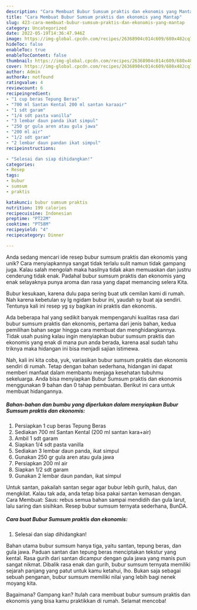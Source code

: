 ```yaml
---
description: "Cara Membuat Bubur Sumsum praktis dan ekonomis yang Mantap"
title: "Cara Membuat Bubur Sumsum praktis dan ekonomis yang Mantap"
slug: 423-cara-membuat-bubur-sumsum-praktis-dan-ekonomis-yang-mantap
category: Uncategorized
date: 2022-05-19T14:36:47.946Z
image: https://img-global.cpcdn.com/recipes/26368904c014c609/680x482cq70/bubur-sumsum-praktis-dan-ekonomis-foto-resep-utama.jpg
hideToc: false
enableToc: true
enableTocContent: false
thumbnail: https://img-global.cpcdn.com/recipes/26368904c014c609/680x482cq70/bubur-sumsum-praktis-dan-ekonomis-foto-resep-utama.jpg
cover: https://img-global.cpcdn.com/recipes/26368904c014c609/680x482cq70/bubur-sumsum-praktis-dan-ekonomis-foto-resep-utama.jpg
author: Admin
authorAv: notfound
ratingvalue: 4
reviewcount: 6
recipeingredient:
- "1 cup beras Tepung Beras"
- "700 ml Santan Kental 200 ml santan karaair"
- "1 sdt garam"
- "1/4 sdt pasta vanilla"
- "3 lembar daun panda ikat simpul"
- "250 gr gula aren atau gula jawa"
- "200 ml air"
- "1/2 sdt garam"
- "2 lembar daun pandan ikat simpul"
recipeinstructions:

- "Selesai dan siap dihidangkan!"
categories:
- Resep
tags:
- bubur
- sumsum
- praktis

katakunci: bubur sumsum praktis 
nutrition: 199 calories
recipecuisine: Indonesian
preptime: "PT22M"
cooktime: "PT58M"
recipeyield: "4"
recipecategory: Dinner

---
```





Anda sedang mencari ide resep bubur sumsum praktis dan ekonomis yang unik? Cara menyiapkannya sangat tidak terlalu sulit namun tidak gampang juga. Kalau salah mengolah maka hasilnya tidak akan memuaskan dan justru cenderung tidak enak. Padahal bubur sumsum praktis dan ekonomis yang enak selayaknya punya aroma dan rasa yang dapat memancing selera Kita.





Bubur kesukaan, karena dulu papa sering buat utk cemilan kami di rumah. Nah karena kebetulan sy lg ngidam bubur ini, yaudah sy buat aja sendiri. Tentunya kali ini resep yg sy bagikan ini praktis dan ekonomis.

Ada beberapa hal yang sedikit banyak mempengaruhi kualitas rasa dari bubur sumsum praktis dan ekonomis, pertama dari jenis bahan, kedua pemilihan bahan segar hingga cara membuat dan menghidangkannya. Tidak usah pusing kalau ingin menyiapkan bubur sumsum praktis dan ekonomis yang enak di mana pun anda berada, karena asal sudah tahu triknya maka hidangan ini bisa menjadi sajian istimewa.






Nah, kali ini kita coba, yuk, variasikan bubur sumsum praktis dan ekonomis sendiri di rumah. Tetap dengan bahan sederhana, hidangan ini dapat memberi manfaat dalam membantu menjaga kesehatan tubuhmu sekeluarga. Anda bisa menyiapkan Bubur Sumsum praktis dan ekonomis menggunakan 9 bahan dan 0 tahap pembuatan. Berikut ini cara untuk membuat hidangannya.

<!--inarticleads1-->

##### Bahan-bahan dan bumbu yang diperlukan dalam menyiapkan Bubur Sumsum praktis dan ekonomis:

1. Persiapkan 1 cup beras Tepung Beras
1. Sediakan 700 ml Santan Kental (200 ml santan kara+air)
1. Ambil 1 sdt garam
1. Siapkan 1/4 sdt pasta vanilla
1. Sediakan 3 lembar daun panda, ikat simpul
1. Gunakan 250 gr gula aren atau gula jawa
1. Persiapkan 200 ml air
1. Siapkan 1/2 sdt garam
1. Gunakan 2 lembar daun pandan, ikat simpul


Untuk santan, pakailah santan segar agar bubur lebih gurih, halus, dan mengkilat. Kalau tak ada, anda tetap bisa pakai santan kemasan dengan. Cara Membuat: Saus: rebus semua bahan sampai mendidih dan gula larut, lalu saring dan sisihkan. Resep bubur sumsum ternyata sederhana, BunDA. 

<!--inarticleads2-->

##### Cara buat Bubur Sumsum praktis dan ekonomis:


1. Selesai dan siap dihidangkan!

Bahan utama bubur sumsum hanya tiga, yaitu santan, tepung beras, dan gula jawa. Paduan santan dan tepung beras menciptakan tekstur yang kental. Rasa gurih dari santan dicampur dengan gula jawa yang manis pun sangat nikmat. Dibalik rasa enak dan gurih, bubur sumsum ternyata memiliki sejarah panjang yang patut untuk kamu ketahui, lho. Bukan saja sebagai sebuah penganan, bubur sumsum memiliki nilai yang lebih bagi nenek moyang kita. 

Bagaimana? Gampang kan? Itulah cara membuat bubur sumsum praktis dan ekonomis yang bisa kamu praktikkan di rumah. Selamat mencoba!
